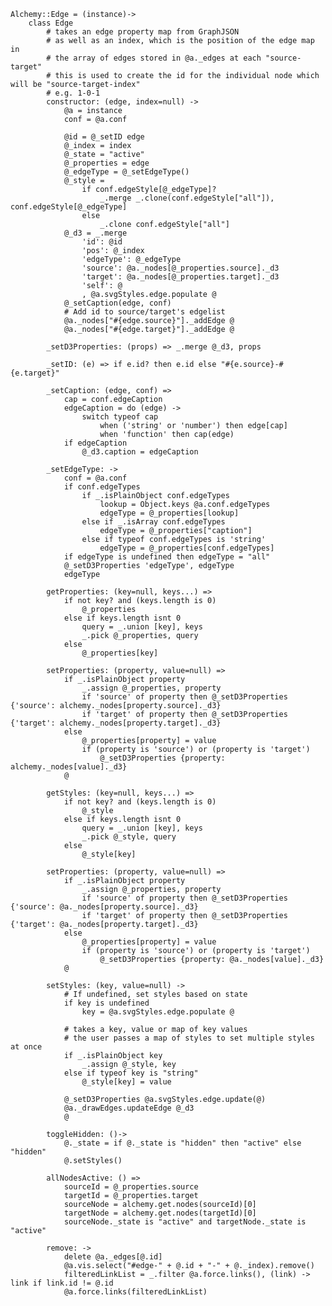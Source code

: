     Alchemy::Edge = (instance)->
        class Edge
            # takes an edge property map from GraphJSON
            # as well as an index, which is the position of the edge map in
            # the array of edges stored in @a._edges at each "source-target"
            # this is used to create the id for the individual node which will be "source-target-index"
            # e.g. 1-0-1
            constructor: (edge, index=null) ->
                @a = instance
                conf = @a.conf

                @id = @_setID edge
                @_index = index
                @_state = "active"
                @_properties = edge
                @_edgeType = @_setEdgeType()
                @_style =
                    if conf.edgeStyle[@_edgeType]?
                        _.merge _.clone(conf.edgeStyle["all"]), conf.edgeStyle[@_edgeType]
                    else
                        _.clone conf.edgeStyle["all"]
                @_d3 = _.merge
                    'id': @id
                    'pos': @_index
                    'edgeType': @_edgeType
                    'source': @a._nodes[@_properties.source]._d3
                    'target': @a._nodes[@_properties.target]._d3
                    'self': @
                    , @a.svgStyles.edge.populate @
                @_setCaption(edge, conf)
                # Add id to source/target's edgelist
                @a._nodes["#{edge.source}"]._addEdge @
                @a._nodes["#{edge.target}"]._addEdge @

            _setD3Properties: (props) => _.merge @_d3, props

            _setID: (e) => if e.id? then e.id else "#{e.source}-#{e.target}"

            _setCaption: (edge, conf) =>
                cap = conf.edgeCaption
                edgeCaption = do (edge) ->
                    switch typeof cap
                        when ('string' or 'number') then edge[cap]
                        when 'function' then cap(edge)
                if edgeCaption
                    @_d3.caption = edgeCaption

            _setEdgeType: ->
                conf = @a.conf
                if conf.edgeTypes
                    if _.isPlainObject conf.edgeTypes
                        lookup = Object.keys @a.conf.edgeTypes
                        edgeType = @_properties[lookup]
                    else if _.isArray conf.edgeTypes
                        edgeType = @_properties["caption"]
                    else if typeof conf.edgeTypes is 'string'
                        edgeType = @_properties[conf.edgeTypes]
                if edgeType is undefined then edgeType = "all"
                @_setD3Properties 'edgeType', edgeType
                edgeType

            getProperties: (key=null, keys...) =>
                if not key? and (keys.length is 0)
                    @_properties
                else if keys.length isnt 0
                    query = _.union [key], keys
                    _.pick @_properties, query
                else
                    @_properties[key]

            setProperties: (property, value=null) =>
                if _.isPlainObject property
                    _.assign @_properties, property
                    if 'source' of property then @_setD3Properties {'source': alchemy._nodes[property.source]._d3}
                    if 'target' of property then @_setD3Properties {'target': alchemy._nodes[property.target]._d3}
                else
                    @_properties[property] = value
                    if (property is 'source') or (property is 'target')
                        @_setD3Properties {property: alchemy._nodes[value]._d3}
                @

            getStyles: (key=null, keys...) =>
                if not key? and (keys.length is 0)
                    @_style
                else if keys.length isnt 0
                    query = _.union [key], keys
                    _.pick @_style, query
                else
                    @_style[key]

            setProperties: (property, value=null) =>
                if _.isPlainObject property
                    _.assign @_properties, property
                    if 'source' of property then @_setD3Properties {'source': @a._nodes[property.source]._d3}
                    if 'target' of property then @_setD3Properties {'target': @a._nodes[property.target]._d3}
                else
                    @_properties[property] = value
                    if (property is 'source') or (property is 'target')
                        @_setD3Properties {property: @a._nodes[value]._d3}
                @

            setStyles: (key, value=null) ->
                # If undefined, set styles based on state
                if key is undefined
                    key = @a.svgStyles.edge.populate @

                # takes a key, value or map of key values
                # the user passes a map of styles to set multiple styles at once
                if _.isPlainObject key
                    _.assign @_style, key
                else if typeof key is "string"
                    @_style[key] = value

                @_setD3Properties @a.svgStyles.edge.update(@)
                @a._drawEdges.updateEdge @_d3
                @

            toggleHidden: ()->
                @._state = if @._state is "hidden" then "active" else "hidden"
                @.setStyles()

            allNodesActive: () =>
                sourceId = @_properties.source
                targetId = @_properties.target
                sourceNode = alchemy.get.nodes(sourceId)[0]
                targetNode = alchemy.get.nodes(targetId)[0]
                sourceNode._state is "active" and targetNode._state is "active"

            remove: ->
                delete @a._edges[@.id]
                @a.vis.select("#edge-" + @.id + "-" + @._index).remove()
                filteredLinkList = _.filter @a.force.links(), (link) -> link if link.id != @.id
                @a.force.links(filteredLinkList)
